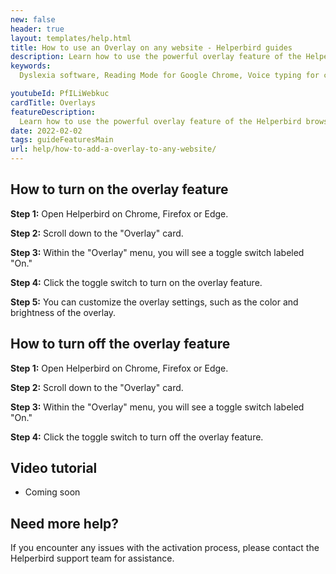 ```yaml
---
new: false
header: true
layout: templates/help.html
title: How to use an Overlay on any website - Helperbird guides
description: Learn how to use the powerful overlay feature of the Helperbird browser extension.
keywords:
  Dyslexia software, Reading Mode for Google Chrome, Voice typing for chrome, Text to speech for chrome,  text reader, Immersive Reader, dyslexia fonts, accessibility software, dyslexia software, Helperbird for Edge, Helperbird for Firefox, Helperbird for Chrome, Opendyslexic for Chrome, OpenDyslexic

youtubeId: PfILiWebkuc
cardTitle: Overlays
featureDescription:
  Learn how to use the powerful overlay feature of the Helperbird browser extension
date: 2022-02-02
tags: guideFeaturesMain
url: help/how-to-add-a-overlay-to-any-website/
---
```


## How to turn on the overlay feature

**Step 1:** Open Helperbird on Chrome, Firefox or Edge.

**Step 2:** Scroll down to the "Overlay" card.

**Step 3:** Within the "Overlay" menu, you will see a toggle switch labeled "On."

**Step 4:** Click the toggle switch to turn on the overlay feature.

**Step 5:**  You can customize the overlay settings, such as the color and brightness of the overlay.



## How to turn off the overlay feature

**Step 1:** Open Helperbird on Chrome, Firefox or Edge.

**Step 2:** Scroll down to the "Overlay" card.

**Step 3:** Within the "Overlay" menu, you will see a toggle switch labeled "On."

**Step 4:** Click the toggle switch to turn off the overlay feature.

## Video tutorial

- Coming soon


## Need more help?

If you encounter any issues with the activation process, please contact the Helperbird support team for assistance.

